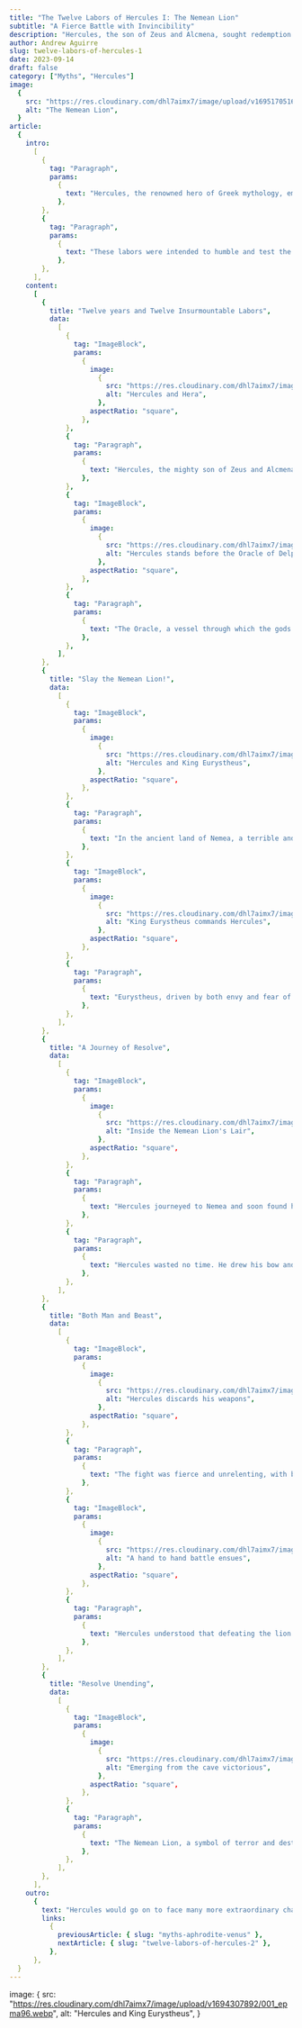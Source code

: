 ```yaml
---
title: "The Twelve Labors of Hercules I: The Nemean Lion"
subtitle: "A Fierce Battle with Invincibility"
description: "Hercules, the son of Zeus and Alcmena, sought redemption for acts committed during a bout of madness inflicted by the jealous goddess Hera. To atone, he sought guidance from the Oracle of Delphi, who commanded him to serve King Eurystheus of Mycenae for twelve years and complete twelve labors."
author: Andrew Aguirre
slug: twelve-labors-of-hercules-1
date: 2023-09-14
draft: false
category: ["Myths", "Hercules"]
image:
  {
    src: "https://res.cloudinary.com/dhl7aimx7/image/upload/v1695170516/007_qs69ll.webp",
    alt: "The Nemean Lion",
  }
article:
  {
    intro:
      [
        {
          tag: "Paragraph",
          params:
            {
              text: "Hercules, the renowned hero of Greek mythology, embarked on a remarkable journey to complete the Twelve Labors as an act of penance for a grave and tragic crime he had committed. Driven by remorse and seeking redemption, Hercules was tasked with these seemingly insurmountable challenges by King Eurystheus.",
            },
        },
        {
          tag: "Paragraph",
          params:
            {
              text: "These labors were intended to humble and test the hero's strength, courage, and resolve, as well as to atone for his past actions. Each labor presented a formidable adversary or task, ranging from ferocious beasts to treacherous quests, and together they forged the legend of Hercules, a symbol of resilience and heroism in the face of adversity.",
            },
        },
      ],
    content:
      [
        {
          title: "Twelve years and Twelve Insurmountable Labors",
          data:
            [
              {
                tag: "ImageBlock",
                params:
                  {
                    image:
                      {
                        src: "https://res.cloudinary.com/dhl7aimx7/image/upload/v1694723282/002a_tvrxzl.webp",
                        alt: "Hercules and Hera",
                      },
                    aspectRatio: "square",
                  },
              },
              {
                tag: "Paragraph",
                params:
                  {
                    text: "Hercules, the mighty son of Zeus and Alcmena, found himself on a journey of redemption. Having fallen into madness under the influence of the vengeful goddess Hera, Hercules sought a way to cleanse his soul and atone for his past actions. His journey led him to the sacred Oracle of Delphi, where he inquired about how he could find redemption",
                  },
              },
              {
                tag: "ImageBlock",
                params:
                  {
                    image:
                      {
                        src: "https://res.cloudinary.com/dhl7aimx7/image/upload/v1694716751/002_uc0pbi.webp",
                        alt: "Hercules stands before the Oracle of Delphi",
                      },
                    aspectRatio: "square",
                  },
              },
              {
                tag: "Paragraph",
                params:
                  {
                    text: "The Oracle, a vessel through which the gods spoke, revealed Hercules' destiny. To atone for his sins, he must serve King Eurystheus of Mycenae for twelve years and complete twelve seemingly insurmountable labors. Hercules accepted his fate with determination, knowing that this path was his only means of redemption.",
                  },
              },
            ],
        },
        {
          title: "Slay the Nemean Lion!",
          data:
            [
              {
                tag: "ImageBlock",
                params:
                  {
                    image:
                      {
                        src: "https://res.cloudinary.com/dhl7aimx7/image/upload/v1694718591/003_t7rrdu.webp",
                        alt: "Hercules and King Eurystheus",
                      },
                    aspectRatio: "square",
                  },
              },
              {
                tag: "Paragraph",
                params:
                  {
                    text: "In the ancient land of Nemea, a terrible and monstrous creature known as the Nemean Lion was causing havoc and striking fear into the hearts of its people. This lion was unlike any other. Its golden fur was not only magnificent but also impenetrable, rendering it invulnerable to the weapons of man. As the lion roamed the region, it left a trail of destruction, terrorizing the countryside and its inhabitants.",
                  },
              },
              {
                tag: "ImageBlock",
                params:
                  {
                    image:
                      {
                        src: "https://res.cloudinary.com/dhl7aimx7/image/upload/v1694723288/003a_oq5nq8.webp",
                        alt: "King Eurystheus commands Hercules",
                      },
                    aspectRatio: "square",
                  },
              },
              {
                tag: "Paragraph",
                params:
                  {
                    text: "Eurystheus, driven by both envy and fear of Hercules' growing legend, eagerly accepted the opportunity to set the first of the Twelve Labors. He commanded Hercules to confront the Nemean Lion, hoping that this formidable adversary would be the end of the mighty hero.",
                  },
              },
            ],
        },
        {
          title: "A Journey of Resolve",
          data:
            [
              {
                tag: "ImageBlock",
                params:
                  {
                    image:
                      {
                        src: "https://res.cloudinary.com/dhl7aimx7/image/upload/v1694721164/004_ff9mqe.webp",
                        alt: "Inside the Nemean Lion's Lair",
                      },
                    aspectRatio: "square",
                  },
              },
              {
                tag: "Paragraph",
                params:
                  {
                    text: "Hercules journeyed to Nemea and soon found himself standing before the dark and menacing cave that was the lion's lair. Inside, the air was thick with tension as he ventured deeper into the cave, his senses heightened, and his heart pounding. There, in the dim light, he finally encountered the fearsome Nemean Lion, its majestic golden fur shimmering ominously.",
                  },
              },
              {
                tag: "Paragraph",
                params:
                  {
                    text: "Hercules wasted no time. He drew his bow and loosed a volley of arrows at the lion, but they simply bounced off its impenetrable hide. Realizing that conventional weaponry was futile, Hercules resorted to his unparalleled strength and resolve. With a mighty roar, he charged at the lion and engaged it in a brutal battle.",
                  },
              },
            ],
        },
        {
          title: "Both Man and Beast",
          data:
            [
              {
                tag: "ImageBlock",
                params:
                  {
                    image:
                      {
                        src: "https://res.cloudinary.com/dhl7aimx7/image/upload/v1694723296/005a_mvwb37.webp",
                        alt: "Hercules discards his weapons",
                      },
                    aspectRatio: "square",
                  },
              },
              {
                tag: "Paragraph",
                params:
                  {
                    text: "The fight was fierce and unrelenting, with both man and beast locked in a life-and-death struggle. Hercules grappled with the lion, attempting to find a weakness in its seemingly invulnerable skin. The earth shook as the two adversaries clashed, and the heavens themselves seemed to hold their breath.",
                  },
              },
              {
                tag: "ImageBlock",
                params:
                  {
                    image:
                      {
                        src: "https://res.cloudinary.com/dhl7aimx7/image/upload/v1694721916/005_tpbep3.webp",
                        alt: "A hand to hand battle ensues",
                      },
                    aspectRatio: "square",
                  },
              },
              {
                tag: "Paragraph",
                params:
                  {
                    text: "Hercules understood that defeating the lion meant finding a way past its impenetrable defenses. With a remarkable combination of strength and cunning, he grappled with the lion until he gained the upper hand. In a critical moment, as the lion lunged at him with its powerful jaws, Hercules seized the opportunity and, using his bare hands, choked the mighty beast into submission.",
                  },
              },
            ],
        },
        {
          title: "Resolve Unending",
          data:
            [
              {
                tag: "ImageBlock",
                params:
                  {
                    image:
                      {
                        src: "https://res.cloudinary.com/dhl7aimx7/image/upload/v1694722821/06_d1hidd.webp",
                        alt: "Emerging from the cave victorious",
                      },
                    aspectRatio: "square",
                  },
              },
              {
                tag: "Paragraph",
                params:
                  {
                    text: "The Nemean Lion, a symbol of terror and destruction, was vanquished at last. Hercules, victorious and covered in the lion's golden fur, had accomplished the first of his Twelve Labors. His strength, determination, and heroism shone brightly in the wake of this epic battle, and he had taken the first step on his path to redemption.",
                  },
              },
            ],
        },
      ],
    outro:
      {
        text: "Hercules would go on to face many more extraordinary challenges in his quest for redemption, but the tale of the Nemean Lion's defeat would forever be etched into the annals of Greek mythology, a testament to the indomitable spirit and valor of the great hero.",
        links:
          {
            previousArticle: { slug: "myths-aphrodite-venus" },
            nextArticle: { slug: "twelve-labors-of-hercules-2" },
          },
      },
  }
---
```


image:
{
src: "https://res.cloudinary.com/dhl7aimx7/image/upload/v1694307892/001_epma96.webp",
alt: "Hercules and King Eurystheus",
}
